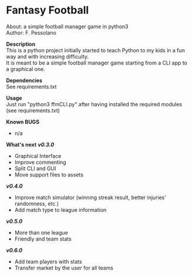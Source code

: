 # Fantasy Football  
About:      a simple football manager game in python3  
Author:     F. Pessolano  


**Description**  
This is a python project initially started to teach Python to my kids in a fun way and with increasing difficulty.  
It is meant to be a simple football manager game starting from a CLI app to a graphical one.   

**Dependencies**  
See requirements.txt  

**Usage**  
Just run "python3 ffmCLI.py" after having installed the required modules (see requirements.txt)  

**Known BUGS**  
 - n/a  

**What's next**
***v0.3.0***
 - Graphical Interface  
 - Improve commenting  
 - Split CLI and GUI  
 - Move support files to assets  

***v0.4.0***
 - Improve match simulator (winning streak result, better injuries' randomness, etc.)  
 - Add match type to league information  

***v0.5.0***
 - More than one league  
 - Friendly and team stats  

***v0.6.0***
 - Add team players with stats  
 - Transfer market by the user for all teams  





